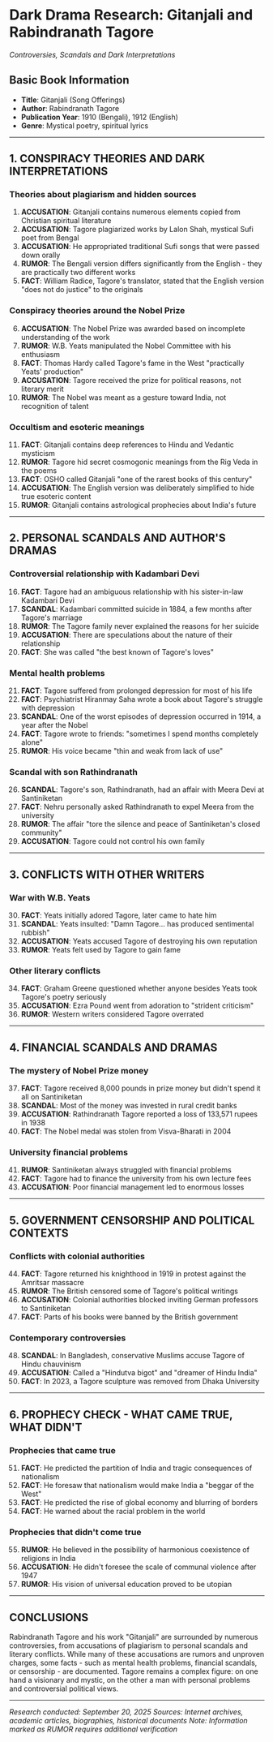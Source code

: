 # Dark Drama Research: Gitanjali and Rabindranath Tagore
*Controversies, Scandals and Dark Interpretations*

## Basic Book Information
- **Title**: Gitanjali (Song Offerings)
- **Author**: Rabindranath Tagore
- **Publication Year**: 1910 (Bengali), 1912 (English)
- **Genre**: Mystical poetry, spiritual lyrics

---

## 1. CONSPIRACY THEORIES AND DARK INTERPRETATIONS

### Theories about plagiarism and hidden sources
1. **ACCUSATION**: Gitanjali contains numerous elements copied from Christian spiritual literature
2. **ACCUSATION**: Tagore plagiarized works by Lalon Shah, mystical Sufi poet from Bengal
3. **ACCUSATION**: He appropriated traditional Sufi songs that were passed down orally
4. **RUMOR**: The Bengali version differs significantly from the English - they are practically two different works
5. **FACT**: William Radice, Tagore's translator, stated that the English version "does not do justice" to the originals

### Conspiracy theories around the Nobel Prize
6. **ACCUSATION**: The Nobel Prize was awarded based on incomplete understanding of the work
7. **RUMOR**: W.B. Yeats manipulated the Nobel Committee with his enthusiasm
8. **FACT**: Thomas Hardy called Tagore's fame in the West "practically Yeats' production"
9. **ACCUSATION**: Tagore received the prize for political reasons, not literary merit
10. **RUMOR**: The Nobel was meant as a gesture toward India, not recognition of talent

### Occultism and esoteric meanings
11. **FACT**: Gitanjali contains deep references to Hindu and Vedantic mysticism
12. **RUMOR**: Tagore hid secret cosmogonic meanings from the Rig Veda in the poems
13. **FACT**: OSHO called Gitanjali "one of the rarest books of this century"
14. **ACCUSATION**: The English version was deliberately simplified to hide true esoteric content
15. **RUMOR**: Gitanjali contains astrological prophecies about India's future

---

## 2. PERSONAL SCANDALS AND AUTHOR'S DRAMAS

### Controversial relationship with Kadambari Devi
16. **FACT**: Tagore had an ambiguous relationship with his sister-in-law Kadambari Devi
17. **SCANDAL**: Kadambari committed suicide in 1884, a few months after Tagore's marriage
18. **RUMOR**: The Tagore family never explained the reasons for her suicide
19. **ACCUSATION**: There are speculations about the nature of their relationship
20. **FACT**: She was called "the best known of Tagore's loves"

### Mental health problems
21. **FACT**: Tagore suffered from prolonged depression for most of his life
22. **FACT**: Psychiatrist Hiranmay Saha wrote a book about Tagore's struggle with depression
23. **SCANDAL**: One of the worst episodes of depression occurred in 1914, a year after the Nobel
24. **FACT**: Tagore wrote to friends: "sometimes I spend months completely alone"
25. **RUMOR**: His voice became "thin and weak from lack of use"

### Scandal with son Rathindranath
26. **SCANDAL**: Tagore's son, Rathindranath, had an affair with Meera Devi at Santiniketan
27. **FACT**: Nehru personally asked Rathindranath to expel Meera from the university
28. **RUMOR**: The affair "tore the silence and peace of Santiniketan's closed community"
29. **ACCUSATION**: Tagore could not control his own family

---

## 3. CONFLICTS WITH OTHER WRITERS

### War with W.B. Yeats
30. **FACT**: Yeats initially adored Tagore, later came to hate him
31. **SCANDAL**: Yeats insulted: "Damn Tagore... has produced sentimental rubbish"
32. **ACCUSATION**: Yeats accused Tagore of destroying his own reputation
33. **RUMOR**: Yeats felt used by Tagore to gain fame

### Other literary conflicts
34. **FACT**: Graham Greene questioned whether anyone besides Yeats took Tagore's poetry seriously
35. **ACCUSATION**: Ezra Pound went from adoration to "strident criticism"
36. **RUMOR**: Western writers considered Tagore overrated

---

## 4. FINANCIAL SCANDALS AND DRAMAS

### The mystery of Nobel Prize money
37. **FACT**: Tagore received 8,000 pounds in prize money but didn't spend it all on Santiniketan
38. **SCANDAL**: Most of the money was invested in rural credit banks
39. **ACCUSATION**: Rathindranath Tagore reported a loss of 133,571 rupees in 1938
40. **FACT**: The Nobel medal was stolen from Visva-Bharati in 2004

### University financial problems
41. **RUMOR**: Santiniketan always struggled with financial problems
42. **FACT**: Tagore had to finance the university from his own lecture fees
43. **ACCUSATION**: Poor financial management led to enormous losses

---

## 5. GOVERNMENT CENSORSHIP AND POLITICAL CONTEXTS

### Conflicts with colonial authorities
44. **FACT**: Tagore returned his knighthood in 1919 in protest against the Amritsar massacre
45. **RUMOR**: The British censored some of Tagore's political writings
46. **ACCUSATION**: Colonial authorities blocked inviting German professors to Santiniketan
47. **FACT**: Parts of his books were banned by the British government

### Contemporary controversies
48. **SCANDAL**: In Bangladesh, conservative Muslims accuse Tagore of Hindu chauvinism
49. **ACCUSATION**: Called a "Hindutva bigot" and "dreamer of Hindu India"
50. **FACT**: In 2023, a Tagore sculpture was removed from Dhaka University

---

## 6. PROPHECY CHECK - WHAT CAME TRUE, WHAT DIDN'T

### Prophecies that came true
51. **FACT**: He predicted the partition of India and tragic consequences of nationalism
52. **FACT**: He foresaw that nationalism would make India a "beggar of the West"
53. **FACT**: He predicted the rise of global economy and blurring of borders
54. **FACT**: He warned about the racial problem in the world

### Prophecies that didn't come true
55. **RUMOR**: He believed in the possibility of harmonious coexistence of religions in India
56. **ACCUSATION**: He didn't foresee the scale of communal violence after 1947
57. **RUMOR**: His vision of universal education proved to be utopian

---

## CONCLUSIONS

Rabindranath Tagore and his work "Gitanjali" are surrounded by numerous controversies, from accusations of plagiarism to personal scandals and literary conflicts. While many of these accusations are rumors and unproven charges, some facts - such as mental health problems, financial scandals, or censorship - are documented. Tagore remains a complex figure: on one hand a visionary and mystic, on the other a man with personal problems and controversial political views.

---

*Research conducted: September 20, 2025*
*Sources: Internet archives, academic articles, biographies, historical documents*
*Note: Information marked as RUMOR requires additional verification*